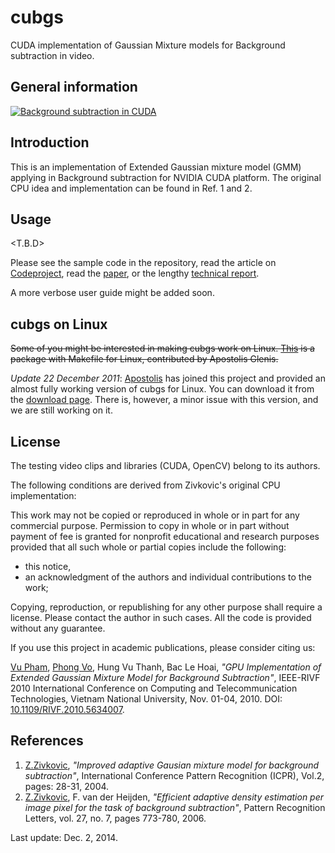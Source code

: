 cubgs
=====

CUDA implementation of Gaussian Mixture models for Background subtraction in video.

General information
--

[![Background subtraction in CUDA](http://img.youtube.com/vi/VYKTxS7boAQ/0.jpg)](http://www.youtube.com/watch?v=VYKTxS7boAQ)

Introduction
--

This is an implementation of Extended Gaussian mixture model (GMM) applying in Background subtraction for NVIDIA CUDA platform.
The original CPU idea and implementation can be found in Ref. 1 and 2.


Usage
--

<T.B.D>

Please see the sample code in the repository, read the article on 
[Codeproject](http://www.codeproject.com/KB/GPU-Programming/cubgs.aspx),
read the [paper](http://cubgs.googlecode.com/files/rivf10-cudaBgs.pdf), 
or the lengthy [technical report](http://cubgs.googlecode.com/files/report-cudaBgs.pdf).

A more verbose user guide might be added soon.

cubgs on Linux
--

~~Some of you might be interested in making cubgs work on Linux. 
[This](http://cubgs.googlecode.com/files/simple-cubgs.zip) is a package with Makefile for Linux, 
contributed by Apostolis Glenis.~~

*Update 22 December 2011*: [Apostolis](mailto:apostglen46@gmail.com) has joined this project and provided an 
almost fully working version of cubgs for Linux. You can download it from the 
[download page](http://code.google.com/p/cubgs/downloads/list). There is, however, a minor issue with this version, 
and we are still working on it.

License
--

The testing video clips and libraries (CUDA, OpenCV) belong to its authors.

The following conditions are derived from Zivkovic's original CPU implementation:

 This work may not be copied or reproduced in whole or in part for any commercial purpose. 
 Permission to copy in whole or in part without payment of fee is granted for nonprofit educational 
 and research purposes provided that all such whole or partial copies include the following: 
   * this notice,
   * an acknowledgment of the authors and individual contributions to the work; 

 Copying, reproduction, or republishing for any other purpose shall require a license. 
 Please contact the author in such cases.
 All the code is provided without any guarantee.

If you use this project in academic publications, please consider citing us:

[Vu Pham](http://phvu.net), [Phong Vo](http://www.fit.hcmus.edu.vn/~vdphong/), Hung Vu Thanh, Bac Le Hoai, 
    _"GPU Implementation of Extended Gaussian Mixture Model for Background Subtraction"_, 
    IEEE-RIVF 2010 International Conference on Computing and Telecommunication Technologies, 
    Vietnam National University, Nov. 01-04, 2010. 
    DOI: [10.1109/RIVF.2010.5634007](http://dx.doi.org/10.1109/RIVF.2010.5634007).

References
--
 1. [Z.Zivkovic](http://www.zoranz.net/), _"Improved adaptive Gausian mixture model for background subtraction"_, 
 International Conference Pattern Recognition (ICPR), Vol.2, pages: 28-31, 2004.
 1. [Z.Zivkovic](http://www.zoranz.net/), F. van der Heijden, _"Efficient adaptive density estimation 
 per image pixel for the task of background subtraction"_, Pattern Recognition Letters, vol. 27, no. 7, pages 773-780, 2006.

Last update: Dec. 2, 2014.

